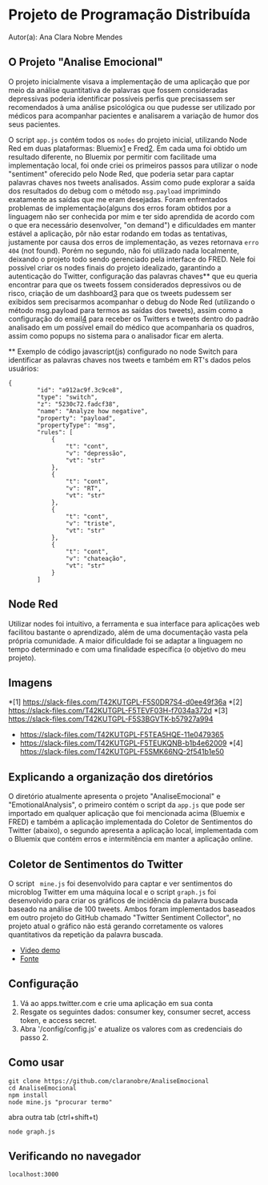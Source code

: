 # Projeto de Programação Distribuída
Autor(a): Ana Clara Nobre Mendes

## O Projeto "Analise Emocional"

O projeto inicialmente visava a implementação de uma aplicação que por meio da análise quantitativa de palavras que fossem consideradas depressivas poderia identificar possíveis perfis que precisassem ser recomendados à uma análise psicológica ou que pudesse ser utilizado por médicos para acompanhar pacientes e analisarem a variação de humor dos seus pacientes.

O script ```app.js``` contém todos os ```nodes``` do projeto inicial, utilizando Node Red em duas plataformas: Bluemix[1](https://slack-files.com/T42KUTGPL-F5S0DR7S4-d0ee49f36a) e Fred[2](https://slack-files.com/T42KUTGPL-F5TEVF03H-f7034a372d). Em cada uma foi obtido um resultado diferente, no Bluemix por permitir com facilitade uma implementação local, foi onde criei os primeiros passos para utilizar o node "sentiment" oferecido pelo Node Red, que poderia setar para captar palavras chaves nos tweets analisados. Assim como pude explorar a saída dos resultados do debug com o método ```msg.payload``` imprimindo exatamente as saídas que me eram desejadas.
Foram enfrentados problemas de implementação(alguns dos erros foram obtidos por a linguagem não ser conhecida por mim e ter sido aprendida de acordo com o que era necessário desenvolver, "on demand") e dificuldades em manter estável a aplicação, pôr não estar rodando em todas as tentativas, justamente por causa dos erros de implementação, as vezes retornava ```erro 404``` (not found).
Porém no segundo, não foi utilizado nada localmente, deixando o projeto todo sendo gerenciado pela interface do FRED. Nele foi possível criar os nodes finais do projeto idealizado, garantindo a autenticação do Twitter, configuração das palavras chaves** que eu queria encontrar para que os tweets fossem considerados depressivos ou de risco, criação de um dashboard[3](https://slack-files.com/T42KUTGPL-F5S3BGVTK-b57927a994) para que os tweets pudessem ser exibidos sem precisarmos acompanhar o debug do Node Red (utilizando o método msg.payload para termos as saídas dos tweets), assim como a configuração do email[4](https://slack-files.com/T42KUTGPL-F5SMK66NQ-2f541b1e50) para receber os Twitters e tweets dentro do padrão analisado em um possível email do médico que acompanharia os quadros, assim como popups no sistema para o analisador ficar em alerta.

** Exemplo de código javascript(js) configurado no node Switch para identificar as palavras chaves nos tweets e também em RT's dados pelos usuários:
```
{
        "id": "a912ac9f.3c9ce8",
        "type": "switch",
        "z": "5230c72.fadcf38",
        "name": "Analyze how negative",
        "property": "payload",
        "propertyType": "msg",
        "rules": [
            {
                "t": "cont",
                "v": "depressão",
                "vt": "str"
            },
            {
                "t": "cont",
                "v": "RT",
                "vt": "str"
            },
            {
                "t": "cont",
                "v": "triste",
                "vt": "str"
            },
            {
                "t": "cont",
                "v": "chateação",
                "vt": "str"
            }
        ]
```

## Node Red
Utilizar nodes foi intuitivo, a ferramenta e sua interface para aplicações web facilitou bastante o aprendizado, além de uma documentação vasta pela própria comunidade. A maior dificuldade foi se adaptar a linguagem no tempo determinado e com uma finalidade específica (o objetivo do meu projeto).

## Imagens

*[1] https://slack-files.com/T42KUTGPL-F5S0DR7S4-d0ee49f36a
*[2] https://slack-files.com/T42KUTGPL-F5TEVF03H-f7034a372d 
*[3] https://slack-files.com/T42KUTGPL-F5S3BGVTK-b57927a994
*	https://slack-files.com/T42KUTGPL-F5TEA5HQE-11e0479365
*	https://slack-files.com/T42KUTGPL-F5TEUKQNB-b1b4e62009
*[4] https://slack-files.com/T42KUTGPL-F5SMK66NQ-2f541b1e50	
	

## Explicando a organização dos diretórios

O diretório atualmente apresenta o projeto "AnaliseEmocional" e "EmotionalAnalysis", o primeiro contém o script da ```app.js``` que pode ser importado em qualquer aplicação que foi mencionada acima (Bluemix e FRED) e também a aplicação implementada do Coletor de Sentimentos do Twitter (abaixo), o segundo apresenta a aplicação local, implementada com o Bluemix que contém erros e intermitência em manter a aplicação online.

## Coletor de Sentimentos do Twitter

O script ``` mine.js``` foi desenvolvido para captar e ver sentimentos do microblog Twitter em uma máquina local e o script ```graph.js``` foi desenvolvido para criar os gráficos de incidência da palavra buscada baseado na análise de 100 tweets. Ambos foram implementados baseados em outro projeto do GitHub chamado "Twitter Sentiment Collector", no projeto atual o gráfico não está gerando corretamente os valores quantitativos da repetição da palavra buscada.

* [Video demo](https://www.youtube.com/watch?v=VsPk9lWuktg)
* [Fonte](https://github.com/kirkins/Twitter-Sentiment-Collector)

## Configuração
1. Vá ao apps.twitter.com e crie uma aplicação em sua conta
2. Resgate os seguintes dados: consumer key, consumer secret, access token, e access secret.
3. Abra '/config/config.js' e atualize os valores com as credenciais do passo 2.

## Como usar
    git clone https://github.com/claranobre/AnaliseEmocional
    cd AnaliseEmocional
    npm install
    node mine.js "procurar termo"
    
abra outra tab (ctrl+shift+t)
    
    node graph.js

## Verificando no navegador
``` 
localhost:3000
```